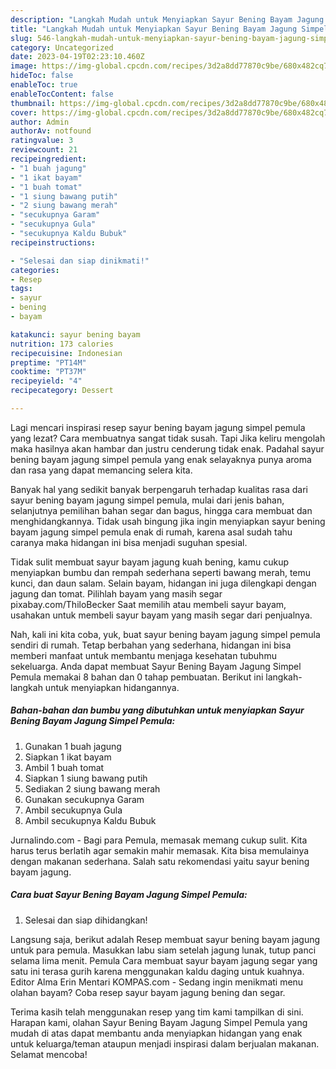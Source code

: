 ```yaml
---
description: "Langkah Mudah untuk Menyiapkan Sayur Bening Bayam Jagung Simpel Pemula yang Lezat"
title: "Langkah Mudah untuk Menyiapkan Sayur Bening Bayam Jagung Simpel Pemula yang Lezat"
slug: 546-langkah-mudah-untuk-menyiapkan-sayur-bening-bayam-jagung-simpel-pemula-yang-lezat
category: Uncategorized
date: 2023-04-19T02:23:10.460Z
image: https://img-global.cpcdn.com/recipes/3d2a8dd77870c9be/680x482cq70/sayur-bening-bayam-jagung-simpel-pemula-foto-resep-utama.jpg
hideToc: false
enableToc: true
enableTocContent: false
thumbnail: https://img-global.cpcdn.com/recipes/3d2a8dd77870c9be/680x482cq70/sayur-bening-bayam-jagung-simpel-pemula-foto-resep-utama.jpg
cover: https://img-global.cpcdn.com/recipes/3d2a8dd77870c9be/680x482cq70/sayur-bening-bayam-jagung-simpel-pemula-foto-resep-utama.jpg
author: Admin
authorAv: notfound
ratingvalue: 3
reviewcount: 21
recipeingredient:
- "1 buah jagung"
- "1 ikat bayam"
- "1 buah tomat"
- "1 siung bawang putih"
- "2 siung bawang merah"
- "secukupnya Garam"
- "secukupnya Gula"
- "secukupnya Kaldu Bubuk"
recipeinstructions:

- "Selesai dan siap dinikmati!"
categories:
- Resep
tags:
- sayur
- bening
- bayam

katakunci: sayur bening bayam 
nutrition: 173 calories
recipecuisine: Indonesian
preptime: "PT14M"
cooktime: "PT37M"
recipeyield: "4"
recipecategory: Dessert

---
```



Lagi mencari inspirasi resep sayur bening bayam jagung simpel pemula yang lezat? Cara membuatnya sangat tidak susah. Tapi Jika keliru mengolah maka hasilnya akan hambar dan justru cenderung tidak enak. Padahal sayur bening bayam jagung simpel pemula yang enak selayaknya punya aroma dan rasa yang dapat memancing selera kita.


Banyak hal yang sedikit banyak berpengaruh terhadap kualitas rasa dari sayur bening bayam jagung simpel pemula, mulai dari jenis bahan, selanjutnya pemilihan bahan segar dan bagus, hingga cara membuat dan menghidangkannya. Tidak usah bingung jika ingin menyiapkan sayur bening bayam jagung simpel pemula enak di rumah, karena asal sudah tahu caranya maka hidangan ini bisa menjadi suguhan spesial.

Tidak sulit membuat sayur bayam jagung kuah bening, kamu cukup menyiapkan bumbu dan rempah sederhana seperti bawang merah, temu kunci, dan daun salam. Selain bayam, hidangan ini juga dilengkapi dengan jagung dan tomat. Pilihlah bayam yang masih segar pixabay.com/ThiloBecker Saat memilih atau membeli sayur bayam, usahakan untuk membeli sayur bayam yang masih segar dari penjualnya.


Nah, kali ini kita coba, yuk, buat sayur bening bayam jagung simpel pemula sendiri di rumah. Tetap berbahan yang sederhana, hidangan ini bisa memberi manfaat untuk membantu menjaga kesehatan tubuhmu sekeluarga. Anda dapat membuat Sayur Bening Bayam Jagung Simpel Pemula memakai 8 bahan dan 0 tahap pembuatan. Berikut ini langkah-langkah untuk menyiapkan hidangannya.

<!--inarticleads1-->

##### Bahan-bahan dan bumbu yang dibutuhkan untuk menyiapkan Sayur Bening Bayam Jagung Simpel Pemula:

1. Gunakan 1 buah jagung
1. Siapkan 1 ikat bayam
1. Ambil 1 buah tomat
1. Siapkan 1 siung bawang putih
1. Sediakan 2 siung bawang merah
1. Gunakan secukupnya Garam
1. Ambil secukupnya Gula
1. Ambil secukupnya Kaldu Bubuk


Jurnalindo.com - Bagi para Pemula, memasak memang cukup sulit. Kita harus terus berlatih agar semakin mahir memasak. Kita bisa memulainya dengan makanan sederhana. Salah satu rekomendasi yaitu sayur bening bayam jagung. 

<!--inarticleads2-->

##### Cara buat Sayur Bening Bayam Jagung Simpel Pemula:


1. Selesai dan siap dihidangkan!

Langsung saja, berikut adalah Resep membuat sayur bening bayam jagung untuk para pemula. Masukkan labu siam setelah jagung lunak, tutup panci selama lima menit. Pemula Cara membuat sayur bayam jagung segar yang satu ini terasa gurih karena menggunakan kaldu daging untuk kuahnya. Editor Alma Erin Mentari KOMPAS.com - Sedang ingin menikmati menu olahan bayam? Coba resep sayur bayam jagung bening dan segar. 

Terima kasih telah menggunakan resep yang tim kami tampilkan di sini. Harapan kami, olahan Sayur Bening Bayam Jagung Simpel Pemula yang mudah di atas dapat membantu anda menyiapkan hidangan yang enak untuk keluarga/teman ataupun menjadi inspirasi dalam berjualan makanan. Selamat mencoba!
